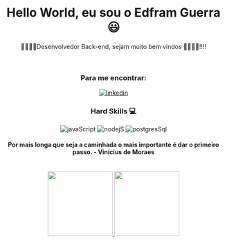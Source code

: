 <div>
    <h1 align="center">Hello World, eu sou o Edfram Guerra😃️</h1>
  <p align="center">👏🏾👏🏾Desenvolvedor Back-end, sejam muito bem vindos 👏🏾👏🏾!!!!
</p>
 </div>
</div><br>
<div align="center" valign="top">

###  Para me encontrar:<br>
[![linkedin](https://img.shields.io/badge/LinkedIn-0077B5?style=for-the-badge&logo=linkedin&logoColor=white)](https://www.linkedin.com/in/edframguerra/)

### Hard Skills 💻<br>
![javaScript](https://img.shields.io/badge/JavaScript-323330?style=for-the-badge&logo=javascript&logoColor=F7DF1E) 
![nodejS](https://img.shields.io/badge/Node.js-339933?style=for-the-badge&logo=nodedotjs&logoColor=white)
![postgresSql](https://img.shields.io/badge/PostgreSQL-316192?style=for-the-badge&logo=postgresql&logoColor=white)


#### Por mais longa que seja a caminhada o mais importante é dar o primeiro passo. - Vinícius de Moraes


</div><br>

<div align="center">
  <a href="https://github.com/EdframGuerra">
    <img height="150em" src="https://github-readme-stats.vercel.app/api?username=EdframGuerra&count_private=true&include_all_commits=true&show_icons=true&theme=dracula&hide_border=false&show_owner=true"/>
    <img height="150em" src="https://github-readme-stats.vercel.app/api/top-langs/?username=EdframGuerra&theme=dracula&hide_border=false&&layout=compact"/>
  </a>
</div>
